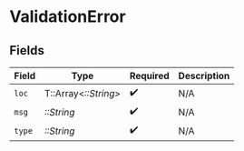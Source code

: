 # ValidationError


## Fields

| Field                | Type                 | Required             | Description          |
| -------------------- | -------------------- | -------------------- | -------------------- |
| `loc`                | T::Array<*::String*> | :heavy_check_mark:   | N/A                  |
| `msg`                | *::String*           | :heavy_check_mark:   | N/A                  |
| `type`               | *::String*           | :heavy_check_mark:   | N/A                  |